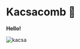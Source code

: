 # Kacsacomb 🍗
**Hello!**

![kacsa](https://freepngimg.com/download/duck/20510-1-duck-transparent-background.png)

